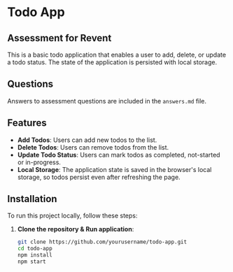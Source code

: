 # Todo App

## Assessment for Revent

This is a basic todo application that enables a user to add, delete, or update a todo status. The state of the application is persisted with local storage.

## Questions
Answers to assessment questions are included in the ``answers.md`` file.

## Features

- **Add Todos**: Users can add new todos to the list.
- **Delete Todos**: Users can remove todos from the list.
- **Update Todo Status**: Users can mark todos as completed, not-started or in-progress.
- **Local Storage**: The application state is saved in the browser's local storage, so todos persist even after refreshing the page.

## Installation

To run this project locally, follow these steps:

1. **Clone the repository & Run application**:
   ```bash
   git clone https://github.com/yourusername/todo-app.git
   cd todo-app
   npm install
   npm start
   ```

